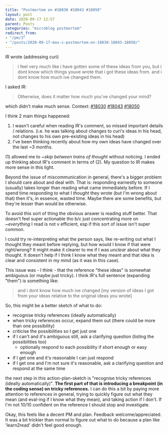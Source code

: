```yaml
---
title: "Postmortem on #18030 #18043 #18050"
layout: post
date: 2020-09-17 12:57
parent: Posts
categories: "microblog postmortem"
redirect_from:
- "/pm/3"
- "/posts/2020-09-17-max-s-postmortem-on-18030-18043-18050/"
---
```


IR wrote (addressing curi)

> i feel very much like i have gotten some of these ideas from you, but i dont know which things youve wrote that i got these ideas from. and i dont know how much ive changed them.

I asked IR:

> Otherwise, does it matter how much you've changed your mind?

which didn't make much sense. Context: [#18030](https://curi.us/2380-max-microblogging#c18030) [#18043](https://curi.us/2380-max-microblogging#c18043) [#18050](https://curi.us/2380-max-microblogging#c18050)

I think 2 main things happened:

1. I wasn't careful when reading IR's comment, so missed important details / relations. (i.e. he was talking about changes to curi's ideas in his head, not changes to his own pre-existing ideas in his head)
2. I've been thinking recently about how my own ideas have changed over the last ~3 months.

(1) allowed me to ~*skip between trains of thought* without noticing. I ended up thinking about IR's comment in terms of (2). My question to IR makes more sense in this light.

Beyond the issue of miscommunication in general, there's a bigger problem I should care about and deal with. That is: responding earnestly to someone (usually) takes longer than reading what came immediately before. If I spend time responding to what I *thought* they wrote (but I'm wrong about that) then it's, in essence, wasted time. Maybe there are some benefits, but they're lesser than would be otherwise.

To avoid this sort of thing the obvious answer is reading stuff better. That doesn't feel super actionable tho b/c just concentrating more on ~*everything* I read is not v efficient, esp if this sort of issue isn't super common. 

I could try re-interpreting what the person says, like re-writing out what I thought they meant before replying, but how would I know if that were right/wrong? It might make it clearer to me if I was *unclear* about what they thought. It doesn't help if I think I know what they meant and that idea is clear and consistent in my mind (as it was in this case).

This issue was - I think - that the reference "these ideas" is somewhat ambiguous (or maybe just tricky). I think IR's full sentence (expanding "them") is something like:

> and i dont know how much ive changed [my version of ideas I got from your ideas relative to the original ideas you wrote]

So, this might be a better sketch of what to do:

- recognise tricky references (ideally automatically)
- when tricky references occur, expand them out (there could be more than one possibility)
- criticise the possibilities so I get just one
- if I can't and it's ambiguous still, ask a clarifying question (listing the possibilities too)
  - optionally respond to each possibility if short enough or easy enough
- if I get one and it's reasonable I can just respond
- if I get one and I'm not sure it's reasonable, ask a clarifying question and respond at the same time

the next step in this action-plan-sketch is "recognise tricky references (ideally automatically)". **The first part of that is introducing a breakpoint (in the coding sense) on tricky references.** I can do this a bit by paying more attention to references in general, trying to quickly figure out what they mean (and eval-ing if I know what they mean), and taking action if I don't. If I'm not 10/10 confident on the reference I should stop and investigate.

Okay, this feels like a decent PM and plan. Feedback welcome/appreciated. It was a bit trickier than normal to figure out what to do because a plan like 'learn2read' didn't feel good enough.